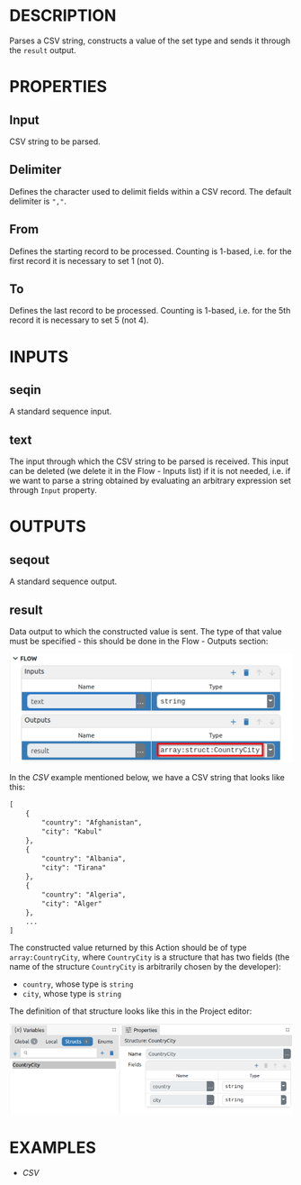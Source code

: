 # DESCRIPTION

Parses a CSV string, constructs a value of the set type and sends it through the `result` output.

# PROPERTIES

## Input

CSV string to be parsed.

## Delimiter

Defines the character used to delimit fields within a CSV record. The default delimiter is `","`.

## From

Defines the starting record to be processed. Counting is 1-based, i.e. for the first record it is necessary to set 1 (not 0).

## To

Defines the last record to be processed. Counting is 1-based, i.e. for the 5th record it is necessary to set 5 (not 4).

# INPUTS

## seqin

A standard sequence input.

## text

The input through which the CSV string to be parsed is received. This input can be deleted (we delete it in the Flow - Inputs list) if it is not needed, i.e. if we want to parse a string obtained by evaluating an arbitrary expression set through `Input` property.

# OUTPUTS

## seqout

A standard sequence output.

## result

Data output to which the constructed value is sent. The type of that value must be specified - this should be done in the Flow - Outputs section:

![Alt text](../images/csv_result_output_type.png)

In the _CSV_ example mentioned below, we have a CSV string that looks like this:

```
[
    {
        "country": "Afghanistan",
        "city": "Kabul"
    },
    {
        "country": "Albania",
        "city": "Tirana"
    },
    {
        "country": "Algeria",
        "city": "Alger"
    },
    ...
]
```

The constructed value returned by this Action should be of type `array:CountryCity`, where `CountryCity` is a structure that has two fields (the name of the structure `CountryCity` is arbitrarily chosen by the developer):

-   `country`, whose type is `string`
-   `city`, whose type is `string`

The definition of that structure looks like this in the Project editor:

![Alt text](../images/csv_countrycity_struct_def.png)

# EXAMPLES

- _CSV_
